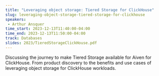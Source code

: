 ```yaml
---
title: "Leveraging object storage: Tiered Storage for ClickHouse"
slug: leveraging-object-storage-tiered-storage-for-clickhouse
speakers:
 - Arthur Ansquer
time_start: 2023-12-13T11:40:00-04:00
time_end: 2023-12-13T11:50:00-04:00
track: Databases
slides: 2023/TieredStorageClickHouse.pdf
---
```


Discussing the journey to make Tiered Storage available for Aiven for ClickHouse. From product discovery to the benefits and use cases of leveraging object storage for ClickHouse workloads.
